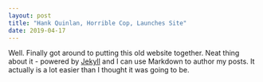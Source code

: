 ```yaml
---
layout: post
title: "Hank Quinlan, Horrible Cop, Launches Site"
date: 2019-04-17
---
```


Well. Finally got around to putting this old website together. Neat thing about it - powered by [Jekyll](http://jekyllrb.com) and I can use Markdown to author my posts. It actually is a lot easier than I thought it was going to be.
